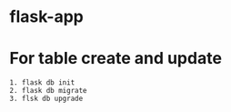# flask-app

# For table create and update
    1. flask db init
    2. flask db migrate
    3. flsk db upgrade
